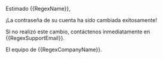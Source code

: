 Estimado {{RegexName}},

¡La contraseña de su cuenta ha sido cambiada exitosamente!

Si no realizó este cambio, contáctenos inmediatamente en {{RegexSupportEmail}}.

El equipo de {{RegexCompanyName}}.
